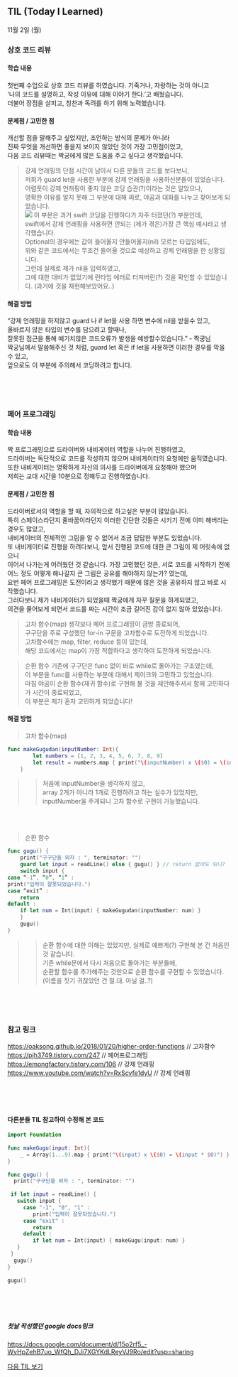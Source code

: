 ## TIL (Today I Learned)

11월 2일 (월)


### 상호 코드 리뷰
#### 학습 내용
첫번째 수업으로 상호 코드 리뷰를 하였습니다. 기죽거나, 자랑하는 것이 아니고   
‘나의 코드를 설명하고, 작성 이유에 대해 이야기 한다.’고 배웠습니다.  
더불어 장점을 살피고, 칭찬과 독려를 하기 위해 노력했습니다.


#### 문제점 / 고민한 점
개선할 점을 말해주고 싶었지만, 조언하는 방식의 문제가 아니라  
진짜 무엇을 개선하면 좋을지 보이지 않았던 것이 가장 고민점이었고,  
다음 코드 리뷰때는 짝궁에게 많은 도움을 주고 싶다고 생각했습니다.

> 강제 언래핑의 단점
시간이 남아서 다른 분들의 코드를 보다보니,   
저희가 guard let을 사용한 부분에 강제 언래핑을 사용하신분들이 있었습니다.   
어렴풋이 강제 언래핑이 좋지 않은 코딩 습관(?)이라는 것은 알았으나,   
명확한 이유를 알지 못해 그 부분에 대해 찌로, 야곰과 대화를 나누고 찾아보게 되었습니다.  
![](https://cdn.classum.com/course/9275-post/1604312796134/%E1%84%89%E1%85%B3%E1%84%8F%E1%85%B3%E1%84%85%E1%85%B5%E1%86%AB%E1%84%89%E1%85%A3%E1%86%BA%202020-11-02%20%E1%84%8B%E1%85%A9%E1%84%92%E1%85%AE%206.50.35.png)
> 이 부분은 과거 swift 코딩을 진행하다가 자주 터졌던(?) 부분인데,   
swift에서 강제 언래핑을 사용하면 안되는 (제가 겪은)가장 큰 핵심 예시라고 생각했습니다.   
Optional의 경우에는 값이 들어올지 안들어올지(nil) 모르는 타입임에도,  
위와 같은 코드에서는 무조건 들어올 것으로 예상하고 강제 언래핑을 한 상황입니다.  
그런데 실제로 제가 nil을 입력하였고,  
그에 대한 대비가 없었기에 런타임 에러로 터져버린(?) 것을 확인할 수 있었습니다. (과거에 것을 재현해보았어요..) 

#### 해결 방법
“강제 언래핑을 하지않고 guard 나 if let을 사용 하면 변수에 nil을 받을수 있고,  
올바르지 않은 타입의 변수를 담으려고 할때나,  
잘못된 접근을 통해 예기치않은 코드오류가 발생을 예방할수있습니다.” - 짝궁님  
짝궁님께서 말씀해주신 것 처럼, guard let 혹은 if let을 사용하면 이러한 경우를 막을 수 있고,   
앞으로도 이 부분에 주의해서 코딩하려고 합니다.


<br/>
<br/>
<br/>


### 페어 프로그래밍
#### 학습 내용
짝 프로그래밍으로 드라이버와 내비게이터 역할을 나누어 진행하였고,  
드라이버는 독단적으로 코드를 작성하지 않으며 내비게이터의 요청에만 움직였습니다.  
또한 내비게이터는 명확하게 자신의 의사를 드라이버에게 요청해야 했으며  
저희는 교대 시간을 10분으로 정해두고 진행하였습니다.

#### 문제점 / 고민한 점
드라이버로서의 역할을 할 때, 자의적으로 하고싶은 부분이 많았습니다.  
특히 스페이스라던지 줄바꿈이라던지 이러한 간단한 것들은 시키기 전에 이미 해버리는 경우도 많았고,  
내비게이터의 전체적인 그림을 알 수 없어서 조금 답답한 부분도 있었습니다.  
또 내비게이터로 진행을 하려다보니, 앞서 진행된 코드에 대한 큰 그림이 제 머릿속에 없으니  
이어서 나가는게 어려웠던 것 같습니다.
가장 고민했던 것은, 서로 코드를 시작하기 전에  
어느 정도 어떻게 해나갈지 큰 그림은 공유를 해야하지 않는가? 였는데,  
요번 페어 프로그래밍은 도전이라고 생각했기 때문에 많은 것을 공유하지 않고 바로 시작했습니다.  
그러다보니 제가 내비게이터가 되었을때 짝궁에게 자꾸 질문을 하게되었고,  
의견을 물어보게 되면서 코드를 짜는 시간이 조금 길어진 감이 없지 않아 있었습니다.

> 고차 함수(map)
생각보다 페어 프로그래밍이 금방 종료되어,  
구구단을 주로 구성했던 for-in 구문을 고차함수로 도전하게 되었습니다.  
고차함수에는 map, filter, reduce 등이 있는데,  
해당 코드에서는 map이 가장 적합하다고 생각하여 도전하게 되었습니다.

> 순환 함수
기존에 구구단은 func 없이 바로 while로 돌아가는 구조였는데,  
이 부분을 func를 사용하는 부분에 대해서 제이크와 고민하고 있었습니다.  
마침 야곰이 순환 함수(재귀 함수)로 구현해 볼 것을 제안해주셔서 함께 고민하다가 시간이 종료되었고,  
이 부분은 제가 혼자 고민하게 되었습니다!



#### 해결 방법
> 고차 함수(map)
```swift
func makeGugudan(inputNumber: Int){ 
		let numbers = [1, 2, 3, 4, 5, 6, 7, 8, 9]
		let result = numbers.map { print("\(inputNumber) x \($0) = \(inputNumber * $0)") }
	}
```
>> 처음에 inputNumber을 생각하지 않고,  
array 2개가 아니라 1개로 진행하려고 하는 실수가 있었지만,  
inputNumber을 주게되니 고차 함수로 구현이 가능했습니다. 
<br/>
<br/>

> 순환 함수
```swift
func gugu() {
	print("구구단을 외자 : ", terminator: "")
	guard let input = readLine() else { gugu() } // return 없어도 되나?
	switch input {
case “-1”, “0”, “1” :
print("입력이 잘못되었습니다.")
case “exit” :
	return
default :
	if let num = Int(input) { makeGugudan(inputNumber: num) } 
	} 
	gugu()
}
```
>> 순환 함수에 대한 이해는 있었지만, 실제로 예쁘게(?) 구현해 본 건 처음인 것 같습니다.  
기존 while문에서 다시 처음으로 돌아가는 부분들에,  
순환할 함수를 추가해주는 것만으로 순환 함수를 구현할 수 있었습니다.(이름을 짓기 귀찮았던 건 절.대. 아닐 걸..?)


<br/>
<br/>
<br/>


### 참고 링크
https://oaksong.github.io/2018/01/20/higher-order-functions // 고차함수  
https://pjh3749.tistory.com/247 // 페어프로그래밍  
https://emongfactory.tistory.com/106 // 강제 언래핑  
https://www.youtube.com/watch?v=RxScvfe1dyU // 강제 언래핑  


<br/>
<br/>
<br/>

#### 다른분들 TIL 참고하여 수정해 본 코드
```swift
import Foundation
 
func makeGugu(input: Int){
    _ = Array(1...9).map { print("\(input) x \($0) = \(input * $0)") }
}
 
func gugu() {
  print("구구단을 외자 : ", terminator: "")
 
 if let input = readLine() {
   switch input {
     case "-1", "0", "1" :
        print("입력이 잘못되었습니다.")
     case "exit" :
        return
     default :
        if let num = Int(input) { makeGugu(input: num) }
   }
 } 
  gugu()
}
 
gugu()
```
<br/>
<br/>
<br/>

##### 첫날 작성했던 google docs링크
<https://docs.google.com/document/d/15o2rf5_-WvHpZehB7uo_WfQh_DJi7XGYKdLReyVJ9Ro/edit?usp=sharing>  



[다음 TIL 보기](https://github.com/lina0322/yagom_iOS_camp/edit/main/TIL/2020_11/2020_11_03.md)
